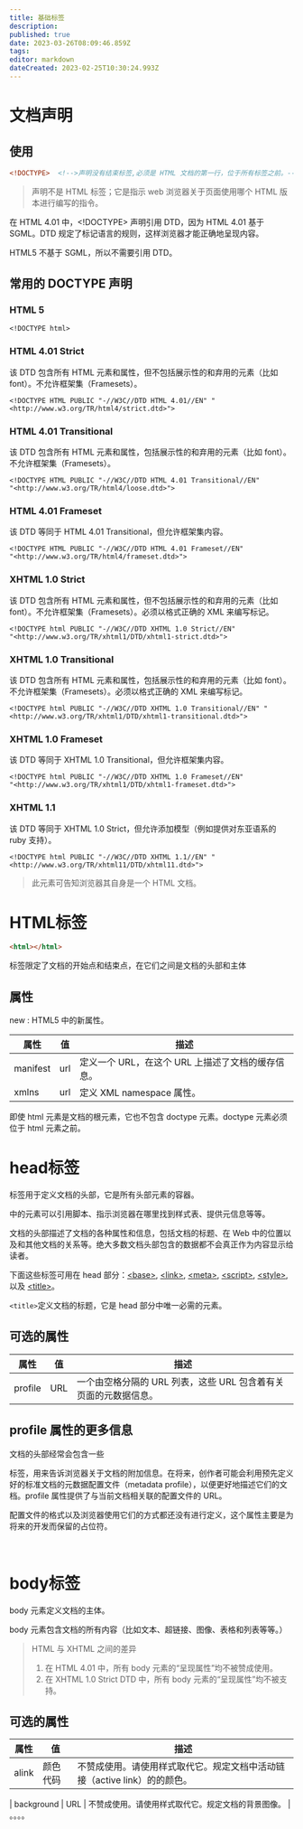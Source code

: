 ```yaml
---
title: 基础标签
description: 
published: true
date: 2023-03-26T08:09:46.859Z
tags: 
editor: markdown
dateCreated: 2023-02-25T10:30:24.993Z
---
```


# 文档声明
## 使用
```html
<!DOCTYPE>	<!-->声明没有结束标签,必须是 HTML 文档的第一行，位于所有标签之前。-->
```
>  声明不是 HTML 标签；它是指示 web 浏览器关于页面使用哪个 HTML 版本进行编写的指令。

在 HTML 4.01 中，<!DOCTYPE> 声明引用 DTD，因为 HTML 4.01 基于 SGML。DTD 规定了标记语言的规则，这样浏览器才能正确地呈现内容。

HTML5 不基于 SGML，所以不需要引用 DTD。


## 常用的 DOCTYPE 声明

### HTML 5

```
<!DOCTYPE html>
```

### HTML 4.01 Strict

该 DTD 包含所有 HTML 元素和属性，但不包括展示性的和弃用的元素（比如 font）。不允许框架集（Framesets）。

```
<!DOCTYPE HTML PUBLIC "-//W3C//DTD HTML 4.01//EN" "<http://www.w3.org/TR/html4/strict.dtd>">
```

### HTML 4.01 Transitional

该 DTD 包含所有 HTML 元素和属性，包括展示性的和弃用的元素（比如 font）。不允许框架集（Framesets）。

```
<!DOCTYPE HTML PUBLIC "-//W3C//DTD HTML 4.01 Transitional//EN"
"<http://www.w3.org/TR/html4/loose.dtd>">
```

### HTML 4.01 Frameset

该 DTD 等同于 HTML 4.01 Transitional，但允许框架集内容。

```
<!DOCTYPE HTML PUBLIC "-//W3C//DTD HTML 4.01 Frameset//EN"
"<http://www.w3.org/TR/html4/frameset.dtd>">
```

### XHTML 1.0 Strict

该 DTD 包含所有 HTML 元素和属性，但不包括展示性的和弃用的元素（比如 font）。不允许框架集（Framesets）。必须以格式正确的 XML 来编写标记。

```
<!DOCTYPE html PUBLIC "-//W3C//DTD XHTML 1.0 Strict//EN"
"<http://www.w3.org/TR/xhtml1/DTD/xhtml1-strict.dtd>">
```

### XHTML 1.0 Transitional

该 DTD 包含所有 HTML 元素和属性，包括展示性的和弃用的元素（比如 font）。不允许框架集（Framesets）。必须以格式正确的 XML 来编写标记。

```
<!DOCTYPE html PUBLIC "-//W3C//DTD XHTML 1.0 Transitional//EN" "
<http://www.w3.org/TR/xhtml1/DTD/xhtml1-transitional.dtd>">
```

### XHTML 1.0 Frameset

该 DTD 等同于 XHTML 1.0 Transitional，但允许框架集内容。

```
<!DOCTYPE html PUBLIC "-//W3C//DTD XHTML 1.0 Frameset//EN"
"<http://www.w3.org/TR/xhtml1/DTD/xhtml1-frameset.dtd>">
```

### XHTML 1.1

该 DTD 等同于 XHTML 1.0 Strict，但允许添加模型（例如提供对东亚语系的 ruby 支持）。

```
<!DOCTYPE html PUBLIC "-//W3C//DTD XHTML 1.1//EN" "<http://www.w3.org/TR/xhtml11/DTD/xhtml11.dtd>">
```



> 此元素可告知浏览器其自身是一个 HTML 文档。

# HTML标签
```html
<html></html>
```
标签限定了文档的开始点和结束点，在它们之间是文档的头部和主体


## 属性

new : HTML5 中的新属性。

| 属性	| 值  | 描述                                              |
| ---------- | ----- | --------------------------------------------------- |
| manifest | url | 定义一个 URL，在这个 URL 上描述了文档的缓存信息。 |
| xmlns         | url  | 定义 XML namespace 属性。                         |

即使 html 元素是文档的根元素，它也不包含 doctype 元素。doctype 元素必须位于 html 元素之前。



# head标签

标签用于定义文档的头部，它是所有头部元素的容器。

中的元素可以引用脚本、指示浏览器在哪里找到样式表、提供元信息等等。

文档的头部描述了文档的各种属性和信息，包括文档的标题、在 Web 中的位置以及和其他文档的关系等。绝大多数文档头部包含的数据都不会真正作为内容显示给读者。

下面这些标签可用在 head 部分：[&lt;base&gt;](https://www.w3school.com.cn/tags/tag_base.asp), [&lt;link&gt;](https://www.w3school.com.cn/tags/tag_link.asp), [&lt;meta&gt;](https://www.w3school.com.cn/tags/tag_meta.asp), [&lt;script&gt;](https://www.w3school.com.cn/tags/tag_script.asp), [&lt;style&gt;](https://www.w3school.com.cn/tags/tag_style.asp), 以及 [&lt;title&gt;](https://www.w3school.com.cn/tags/tag_title.asp)。

`<title>`定义文档的标题，它是 head 部分中唯一必需的元素。

## 可选的属性

| 属性    | 值  | 描述                                                             |
| --------- | ----- | ------------------------------------------------------------------ |
| profile | URL | 一个由空格分隔的 URL 列表，这些 URL 包含着有关页面的元数据信息。 |

## profile 属性的更多信息

文档的头部经常会包含一些

标签，用来告诉浏览器关于文档的附加信息。在将来，创作者可能会利用预先定义好的标准文档的元数据配置文件（metadata profile），以便更好地描述它们的文档。profile 属性提供了与当前文档相关联的配置文件的 URL。

配置文件的格式以及浏览器使用它们的方式都还没有进行定义，这个属性主要是为将来的开发而保留的占位符。

‍

# body标签
body 元素定义文档的主体。

body 元素包含文档的所有内容（比如文本、超链接、图像、表格和列表等等。）


> HTML 与 XHTML 之间的差异
> 	1. 在 HTML 4.01 中，所有 body 元素的“呈现属性”均不被赞成使用。
> 	2. 在 XHTML 1.0 Strict DTD 中，所有 body 元素的“呈现属性”均不被支持。



## 可选的属性
| 属性 | 值 | 描述 | 
|---|---|---|
| alink | 颜色代码 | 不赞成使用。请使用样式取代它。规定文档中活动链接（active link）的的颜色。 |

| background | URL | 不赞成使用。请使用样式取代它。规定文档的背景图像。 |
。。。。



 	 	